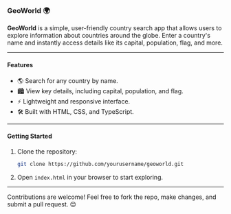 ### GeoWorld 🌍  
**GeoWorld** is a simple, user-friendly country search app that allows users to explore information about countries around the globe. Enter a country's name and instantly access details like its capital, population, flag, and more.

---

#### Features  
- 🌎 Search for any country by name.  
- 🏙️ View key details, including capital, population, and flag.  
- ⚡ Lightweight and responsive interface.  
- 🛠️ Built with HTML, CSS, and TypeScript.  

---

#### Getting Started  
1. Clone the repository:  
   ```bash
   git clone https://github.com/yourusername/geoworld.git
   ```  
2. Open `index.html` in your browser to start exploring.  

---

Contributions are welcome! Feel free to fork the repo, make changes, and submit a pull request. 😊
